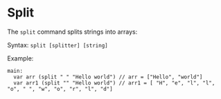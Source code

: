 # Split

The `split` command splits strings into arrays:

Syntax: `split [splitter] [string]`

Example:

```narrat
main:
  var arr (split " " "Hello world") // arr = ["Hello", "world"]
  var arr1 (split "" "Hello world") // arr1 = [ "H", "e", "l", "l", "o", " ", "w", "o", "r", "l", "d"]
```
